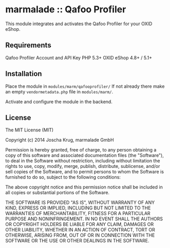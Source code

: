 marmalade :: Qafoo Profiler
===========================

This module integrates and activates the Qafoo Profiler for your OXID eShop.

Requirements
------------
Qafoo Profiler Account and API Key
PHP 5.3+
OXID eShop 4.8+ / 5.1+

Installation
------------
Place the module in `modules/marm/qafooprofiler/`
If not already there make an empty `vendormetadata.php` file in
`modules/marm/`.

Activate and configure the module in the backend.

License
-------
The MIT License (MIT)

Copyright (c) 2014 Joscha Krug, marmalade GmbH

Permission is hereby granted, free of charge, to any person obtaining a copy
of this software and associated documentation files (the "Software"), to deal
in the Software without restriction, including without limitation the rights
to use, copy, modify, merge, publish, distribute, sublicense, and/or sell
copies of the Software, and to permit persons to whom the Software is
furnished to do so, subject to the following conditions:

The above copyright notice and this permission notice shall be included in
all copies or substantial portions of the Software.

THE SOFTWARE IS PROVIDED "AS IS", WITHOUT WARRANTY OF ANY KIND, EXPRESS OR
IMPLIED, INCLUDING BUT NOT LIMITED TO THE WARRANTIES OF MERCHANTABILITY,
FITNESS FOR A PARTICULAR PURPOSE AND NONINFRINGEMENT. IN NO EVENT SHALL THE
AUTHORS OR COPYRIGHT HOLDERS BE LIABLE FOR ANY CLAIM, DAMAGES OR OTHER
LIABILITY, WHETHER IN AN ACTION OF CONTRACT, TORT OR OTHERWISE, ARISING FROM,
OUT OF OR IN CONNECTION WITH THE SOFTWARE OR THE USE OR OTHER DEALINGS IN
THE SOFTWARE.
